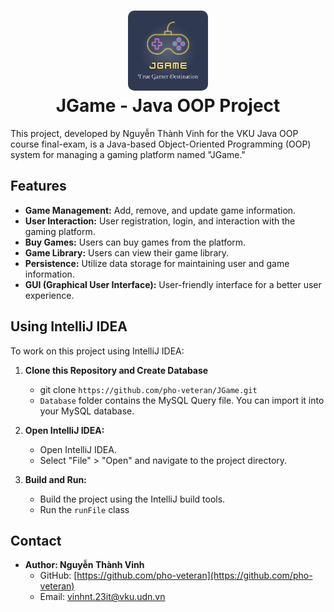 <h1 align="center">
  <img alt="logo" src="./src/icon/logo.png" width="128px" style="border-radius:10px"/><br/>
JGame - Java OOP Project </h1>

This project, developed by Nguyễn Thành Vinh for the VKU Java OOP course final-exam, is a Java-based Object-Oriented Programming (OOP) system for managing a gaming platform named "JGame."

## Features

- **Game Management:** Add, remove, and update game information.
- **User Interaction:** User registration, login, and interaction with the gaming platform.
- **Buy Games:** Users can buy games from the platform.
- **Game Library:** Users can view their game library.
- **Persistence:** Utilize data storage for maintaining user and game information.
- **GUI (Graphical User Interface):** User-friendly interface for a better user experience.

## Using IntelliJ IDEA

To work on this project using IntelliJ IDEA:

1. **Clone this Repository and Create Database**

   - git clone `https://github.com/pho-veteran/JGame.git`
   - `Database` folder contains the MySQL Query file. You can import it into your MySQL database.
     
2. **Open IntelliJ IDEA:**

   - Open IntelliJ IDEA.
   - Select "File" > "Open" and navigate to the project directory.

3. **Build and Run:**

   - Build the project using the IntelliJ build tools.
   - Run the `runFile` class

## Contact

- **Author: Nguyễn Thành Vinh**
    - GitHub: [https://github.com/pho-veteran](https://github.com/pho-veteran)
    - Email: vinhnt.23it@vku.udn.vn
